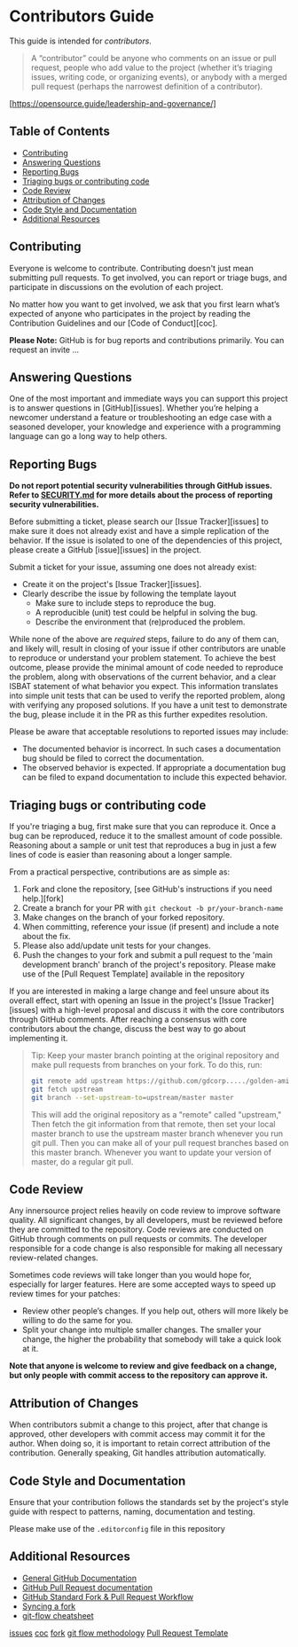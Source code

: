 # Contributors Guide

This guide is intended for _contributors_.

> A “contributor” could be anyone who comments on an issue or pull request, people who add value to the project
> (whether it’s triaging issues, writing code, or organizing events), or anybody with a merged pull request (perhaps
> the narrowest definition of a contributor).

[https://opensource.guide/leadership-and-governance/]

## Table of Contents

* [Contributing](#contributing)
* [Answering Questions](#answering-questions)
* [Reporting Bugs](#reporting-bugs)
* [Triaging bugs or contributing code](#triaging-bugs-or-contributing-code)
* [Code Review](#code-review)
* [Attribution of Changes](#attribution-of-changes)
* [Code Style and Documentation](#code-style-and-documentation)
* [Additional Resources](#additional-resources)

## Contributing

Everyone is welcome to contribute. Contributing doesn't just mean submitting pull requests. To
get involved, you can report or triage bugs, and participate in discussions on the evolution
of each project.

No matter how you want to get involved, we ask that you first learn what’s expected of anyone
who participates in the project by reading the Contribution Guidelines and our
[Code of Conduct][coc].

**Please Note:** GitHub is for bug reports and contributions primarily.  You can request an invite ...

## Answering Questions

One of the most important and immediate ways you can support this project is to answer questions in [GitHub][issues]. Whether you’re helping a newcomer understand a feature or troubleshooting an edge case with a
seasoned developer, your knowledge and experience with a programming language can go a long way to help others.

## Reporting Bugs

**Do not report potential security vulnerabilities through GitHub issues. Refer to [SECURITY.md](SECURITY.md) for more details about the process of reporting security vulnerabilities.**

Before submitting a ticket, please search our [Issue Tracker][issues] to make sure it does not already exist and have a
simple replication of the behavior. If the issue is isolated to one of the dependencies of this project, please create a
GitHub [issue][issues] in the project.

Submit a ticket for your issue, assuming one does not already exist:

* Create it on the project's [Issue Tracker][issues].
* Clearly describe the issue by following the template layout
  * Make sure to include steps to reproduce the bug.
  * A reproducible (unit) test could be helpful in solving the bug.
  * Describe the environment that (re)produced the problem.

While none of the above are _required_ steps, failure to do any of them can, and likely will, result in closing of your
issue if other contributors are unable to reproduce or understand your problem statement. To achieve the best outcome,
please provide the minimal amount of code needed to reproduce the problem, along with observations of the current
behavior, and a clear ISBAT statement of what behavior you expect. This information translates into simple unit tests
that can be used to verify the reported problem, along with verifying any proposed solutions. If you have a unit test to
demonstrate the bug, please include it in the PR as this further expedites resolution.

Please be aware that acceptable resolutions to reported issues may include:

* The documented behavior is incorrect. In such cases a documentation bug should be filed to correct the documentation.
* The observed behavior is expected. If appropriate a documentation bug can be filed to expand documentation to include
  this expected behavior.

## Triaging bugs or contributing code

If you're triaging a bug, first make sure that you can reproduce it. Once a bug can be reproduced, reduce it to the
smallest amount of code possible. Reasoning about a sample or unit test that reproduces a bug in just a few lines of
code is easier than reasoning about a longer sample.

From a practical perspective, contributions are as simple as:

1. Fork and clone the repository, [see GitHub's instructions if you need help.][fork]
1. Create a branch for your PR with `git checkout -b pr/your-branch-name`
1. Make changes on the branch of your forked repository.
1. When committing, reference your issue (if present) and include a note about the fix.
1. Please also add/update unit tests for your changes.
1. Push the changes to your fork and submit a pull request to the 'main development branch' branch of the project's
   repository. Please make use of the [Pull Request Template] available in the repository

If you are interested in making a large change and feel unsure about its overall effect, start with opening an Issue in
the project's [Issue Tracker][issues]
with a high-level proposal and discuss it with the core contributors through GitHub comments. After reaching a consensus with core contributors about the change, discuss the best way to go about implementing it.

> Tip: Keep your master branch pointing at the original repository and make
> pull requests from branches on your fork. To do this, run:
>   ```bash
> git remote add upstream https://github.com/gdcorp...../golden-amis.git
> git fetch upstream
> git branch --set-upstream-to=upstream/master master
>   ```
> This will add the original repository as a "remote" called "upstream," Then
> fetch the git information from that remote, then set your local master
> branch to use the upstream master branch whenever you run git pull. Then you
> can make all of your pull request branches based on this master branch.
> Whenever you want to update your version of master, do a regular git pull.

## Code Review

Any innersource project relies heavily on code review to improve software quality. All significant changes, by all
developers, must be reviewed before they are committed to the repository. Code reviews are conducted on GitHub through
comments on pull requests or commits. The developer responsible for a code change is also responsible for making all
necessary review-related changes.

Sometimes code reviews will take longer than you would hope for, especially for larger features. Here are some accepted
ways to speed up review times for your patches:

- Review other people’s changes. If you help out, others will more likely be willing to do the same for you.
- Split your change into multiple smaller changes. The smaller your change, the higher the probability that somebody
  will take a quick look at it.

**Note that anyone is welcome to review and give feedback on a change, but only people with commit access to the
repository can approve it.**

## Attribution of Changes

When contributors submit a change to this project, after that change is approved, other developers with commit access
may commit it for the author. When doing so, it is important to retain correct attribution of the contribution.
Generally speaking, Git handles attribution automatically.

## Code Style and Documentation

Ensure that your contribution follows the standards set by the project's style guide with respect to patterns, naming,
documentation and testing.

Please make use of the `.editorconfig` file in this repository

## Additional Resources

* [General GitHub Documentation](https://help.github.com/)
* [GitHub Pull Request documentation](https://help.github.com/send-pull-requests/)
* [GitHub Standard Fork & Pull Request Workflow](https://gist.github.com/Chaser324/ce0505fbed06b947d962)
* [Syncing a fork](https://docs.github.com/en/github/collaborating-with-issues-and-pull-requests/syncing-a-fork)
* [git-flow cheatsheet](https://danielkummer.github.io/git-flow-cheatsheet/)

[issues](<GITHUB OR JIRA BOARD LINK>)
[coc](./CODE_OF_CONDUCT.md)
[fork](https://help.github.com/en/articles/fork-a-repo)
[git flow methodology](http://nvie.com/posts/a-successful-git-branching-model/)
[Pull Request Template](.github/pull_request_template.md)
